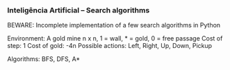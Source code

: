 ### Inteligência Artificial – Search algorithms ###

BEWARE:
Incomplete implementation of a few search algorithms in Python

Environment: A gold mine n x n, 1 = wall, * = gold, 0 = free passage
Cost of step: 1
Cost of gold: -4n
Possible actions: Left, Right, Up, Down, Pickup

Algorithms: BFS, DFS, A*


